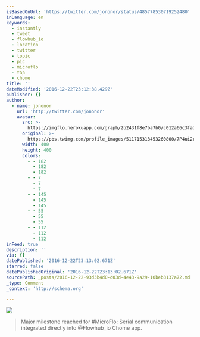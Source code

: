 ```yaml
---
isBasedOnUrl: 'https://twitter.com/jononor/status/485778530719252480'
inLanguage: en
keywords:
  - instantly
  - tweet
  - flowhub_io
  - location
  - twitter
  - topic
  - pic
  - microflo
  - tap
  - chome
title: ''
dateModified: '2016-12-22T23:12:38.429Z'
publisher: {}
author:
  - name: jononor
    url: 'http://twitter.com/jononor'
    avatar:
      src: >-
        https://imgflo.herokuapp.com/graph/2b2431f8e7ba7b0/c012a66c3fa7663b89407e263322b242/noop.jpeg?input=https%3A%2F%2Fpbs.twimg.com%2Fprofile_images%2F511715313453260800%2F7P4ui2rr_400x400.jpeg
      original: >-
        https://pbs.twimg.com/profile_images/511715313453260800/7P4ui2rr_400x400.jpeg
      width: 400
      height: 400
      colors:
        - - 182
          - 182
          - 182
        - - 7
          - 7
          - 7
        - - 145
          - 145
          - 145
        - - 55
          - 55
          - 55
        - - 112
          - 112
          - 112
inFeed: true
description: ''
via: {}
datePublished: '2016-12-22T23:13:02.671Z'
starred: false
datePublishedOriginal: '2016-12-22T23:13:02.671Z'
sourcePath: _posts/2016-12-22-93d3b4d0-d03d-4e43-9a29-10beb3137a72.md
_type: Comment
_context: 'http://schema.org'

---
```

![](https://the-grid-user-content.s3-us-west-2.amazonaws.com/e594df99-4569-4265-9c4e-a39e66d8e412.png)

> Major milestone reached for \#MicroFlo: Serial communication integrated directly into @Flowhub\_io Chome app.